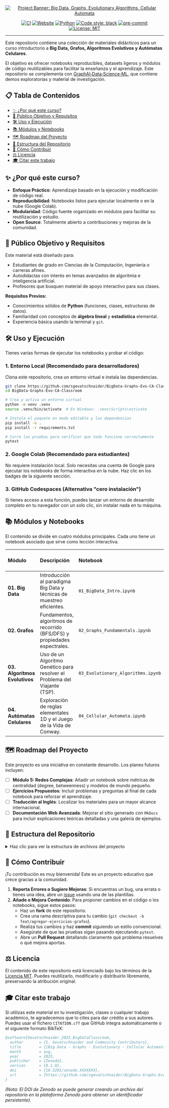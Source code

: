 <div align="center">
  <a href="https://sgevatschnaider.github.io/BigData-Graphs-Evo-CA-Classroom/">
    <img src="https://sgevatschnaider.github.io/BigData-Graphs-Evo-CA-Classroom/assets/banner.svg" alt="Project Banner: Big Data, Graphs, Evolutionary Algorithms, Cellular Automata">
  </a>
</div>

<p align="center">
  <a href="https://github.com/sgevatschnaider/BigData-Graphs-Evo-CA-Classroom/actions/workflows/tests.yml"><img alt="CI" src="https://github.com/sgevatschnaider/BigData-Graphs-Evo-CA-Classroom/actions/workflows/tests.yml/badge.svg?branch=main"></a>
  <a href="https://sgevatschnaider.github.io/BigData-Graphs-Evo-CA-Classroom/"><img alt="Website" src="https://img.shields.io/website?url=https%3A%2F%2Fsgevatschnaider.github.io%2FBigData-Graphs-Evo-CA-Classroom%2F"></a>
  <a href="https://www.python.org/"><img alt="Python" src="https://img.shields.io/badge/python-3.10 | 3.11-blue"></a>
  <a href="https://github.com/psf/black"><img alt="Code style: black" src="https://img.shields.io/badge/code%20style-black-000000.svg"></a>
  <a href="https://pre-commit.com/"><img alt="pre-commit" src="https://img.shields.io/badge/pre--commit-enabled-brightgreen?logo=pre-commit&logoColor=white"></a>
  <a href="LICENSE"><img alt="License: MIT" src="https://img.shields.io/badge/License-MIT-blue.svg"></a>
</p>

---

Este repositorio contiene una colección de materiales didácticos para un curso introductorio a **Big Data, Grafos, Algoritmos Evolutivos y Autómatas Celulares**.

El objetivo es ofrecer notebooks reproducibles, datasets ligeros y módulos de código reutilizables para facilitar la enseñanza y el aprendizaje. Este repositorio se complementa con [GraphAI‑Data‑Science‑ML](https://github.com/sgevatschnaider/GraphAI-Data-Science-ML), que contiene demos exploratorias y material de investigación.

## 📋 Tabla de Contenidos
*   [✨ ¿Por qué este curso?](#-por-qué-este-curso)
*   [🎯 Público Objetivo y Requisitos](#-público-objetivo-y-requisitos)
*   [🛠️ Uso y Ejecución](#️-uso-y-ejecución)
*   [📚 Módulos y Notebooks](#-módulos-y-notebooks)
*   [🗺️ Roadmap del Proyecto](#️-roadmap-del-proyecto)
*   [📂 Estructura del Repositorio](#-estructura-del-repositorio)
*   [🤝 Cómo Contribuir](#-cómo-contribuir)
*   [⚖️ Licencia](#️-licencia)
*   [🎓 Citar este trabajo](#-citar-este-trabajo)


## ✨ ¿Por qué este curso?
*   **Enfoque Práctico**: Aprendizaje basado en la ejecución y modificación de código real.
*   **Reproducibilidad**: Notebooks listos para ejecutar localmente o en la nube (Google Colab).
*   **Modularidad**: Código fuente organizado en módulos para facilitar su reutilización y estudio.
*   **Open Source**: Totalmente abierto a contribuciones y mejoras de la comunidad.

## 🎯 Público Objetivo y Requisitos

Este material está diseñado para:
*   Estudiantes de grado en Ciencias de la Computación, Ingeniería o carreras afines.
*   Autodidactas con interés en temas avanzados de algoritmia e inteligencia artificial.
*   Profesores que busquen material de apoyo interactivo para sus clases.

**Requisitos Previos:**
*   Conocimientos sólidos de **Python** (funciones, clases, estructuras de datos).
*   Familiaridad con conceptos de **álgebra lineal** y **estadística** elemental.
*   Experiencia básica usando la terminal y `git`.


## 🛠️ Uso y Ejecución

Tienes varias formas de ejecutar los notebooks y probar el código:

### 1. Entorno Local (Recomendado para desarrolladores)

Clona este repositorio, crea un entorno virtual e instala las dependencias.

```bash
git clone https://github.com/sgevatschnaider/BigData-Graphs-Evo-CA-Classroom.git
cd BigData-Graphs-Evo-CA-Classroom

# Crea y activa un entorno virtual
python -m venv .venv
source .venv/bin/activate  # En Windows: .venv\Scripts\activate

# Instala el paquete en modo editable y las dependencias
pip install -e .
pip install -r requirements.txt

# Corre las pruebas para verificar que todo funcione correctamente
pytest
```

### 2. Google Colab (Recomendado para estudiantes)
No requiere instalación local. Solo necesitas una cuenta de Google para ejecutar los notebooks de forma interactiva en la nube. Haz clic en los badges de la siguiente sección.

### 3. GitHub Codespaces (Alternativa "cero instalación")
Si tienes acceso a esta función, puedes lanzar un entorno de desarrollo completo en tu navegador con un solo clic, sin instalar nada en tu máquina.

## 📚 Módulos y Notebooks

El contenido se divide en cuatro módulos principales. Cada uno tiene un notebook asociado que sirve como lección interactiva.

| Módulo | Descripción | Notebook | Abrir en Colab |
| :--- | :--- | :--- | :--- |
| **01. Big Data** | Introducción al paradigma Big Data y técnicas de muestreo eficientes. | `01_BigData_Intro.ipynb` | [![Open In Colab](https://colab.research.google.com/assets/colab-badge.svg)](https://colab.research.google.com/github/sgevatschnaider/BigData-Graphs-Evo-CA-Classroom/blob/main/notebooks/01_BigData_Intro.ipynb) |
| **02. Grafos** | Fundamentos, algoritmos de recorrido (BFS/DFS) y propiedades espectrales. | `02_Graphs_Fundamentals.ipynb` | [![Open In Colab](https://colab.research.google.com/assets/colab-badge.svg)](https://colab.research.google.com/github/sgevatschnaider/BigData-Graphs-Evo-CA-Classroom/blob/main/notebooks/02_Graphs_Fundamentals.ipynb) |
| **03. Algoritmos Evolutivos** | Uso de un Algoritmo Genético para resolver el Problema del Viajante (TSP). | `03_Evolutionary_Algorithms.ipynb` | [![Open In Colab](https://colab.research.google.com/assets/colab-badge.svg)](https://colab.research.google.com/github/sgevatschnaider/BigData-Graphs-Evo-CA-Classroom/blob/main/notebooks/03_Evolutionary_Algorithms.ipynb) |
| **04. Autómatas Celulares**| Exploración de reglas elementales 1D y el Juego de la Vida de Conway. | `04_Cellular_Automata.ipynb`| [![Open In Colab](https://colab.research.google.com/assets/colab-badge.svg)](https://colab.research.google.com/github/sgevatschnaider/BigData-Graphs-Evo-CA-Classroom/blob/main/notebooks/04_Cellular_Automata.ipynb) |

## 🗺️ Roadmap del Proyecto
Este proyecto es una iniciativa en constante desarrollo. Los planes futuros incluyen:

- [ ] **Módulo 5: Redes Complejas**: Añadir un notebook sobre métricas de centralidad (degree, betweenness) y modelos de mundo pequeño.
- [ ] **Ejercicios Propuestos**: Incluir problemas y preguntas al final de cada notebook para reforzar el aprendizaje.
- [ ] **Traducción al Inglés**: Localizar los materiales para un mayor alcance internacional.
- [ ] **Documentación Web Avanzada**: Mejorar el sitio generado con `MkDocs` para incluir explicaciones teóricas detalladas y una galería de ejemplos.

## 📂 Estructura del Repositorio
<details>
<summary>Haz clic para ver la estructura de archivos del proyecto</summary>

```
BigData-Graphs-Evo-CA-Classroom/
├── README.md             # Esta descripción del proyecto
├── LICENSE               # Licencia de uso del código (MIT)
├── CITATION.cff          # Fichero para la cita académica del software
├── pyproject.toml        # Metadatos del paquete y configuración de herramientas
├── requirements.txt      # Dependencias básicas para el usuario final
├── .github/              # Workflows de CI/CD (tests, docs) y plantillas
├── docs/                 # Ficheros fuente para el sitio web (incluye assets)
├── src/classroom/        # Código fuente modular de la librería
├── notebooks/            # Lecciones interactivas en formato Jupyter
├── datasets/             # Conjuntos de datos ligeros para los ejemplos
└── tests/                # Pruebas unitarias y de integración
```
</details>

## 🤝 Cómo Contribuir

¡Tu contribución es muy bienvenida! Este es un proyecto educativo que crece gracias a la comunidad.

1.  **Reporta Errores o Sugiere Mejoras**: Si encuentras un bug, una errata o tienes una idea, abre un [issue](https://github.com/sgevatschnaider/BigData-Graphs-Evo-CA-Classroom/issues) usando una de las plantillas.
2.  **Añade o Mejora Contenido**: Para proponer cambios en el código o los notebooks, sigue estos pasos:
    *   Haz un **fork** de este repositorio.
    *   Crea una rama descriptiva para tu cambio (`git checkout -b feat/agregar-ejercicios-grafos`).
    *   Realiza tus cambios y haz **commit** siguiendo un estilo convencional.
    *   Asegúrate de que las pruebas sigan pasando ejecutando `pytest`.
    *   Abre un **Pull Request** detallando claramente qué problema resuelves o qué mejora aportas.


## ⚖️ Licencia

El contenido de este repositorio está licenciado bajo los términos de la [Licencia MIT](LICENSE). Puedes reutilizarlo, modificarlo y distribuirlo libremente, preservando la atribución original.

## 🎓 Citar este trabajo
Si utilizas este material en tu investigación, clases o cualquier trabajo académico, te agradecemos que lo cites para dar crédito a sus autores. Puedes usar el fichero `CITATION.cff` que GitHub integra automáticamente o el siguiente formato BibTeX:

```bibtex
@software{Gevatschnaider_2025_BigDataClassroom,
  author       = {S. Gevatschnaider and Community Contributors},
  title        = {{Big Data · Graphs · Evolutionary · Cellular Automata — Classroom: Interactive Educational Materials}},
  month        = aug,
  year         = 2025,
  publisher    = {Zenodo},
  version      = {0.1.0},
  doi          = {10.5281/zenodo.XXXXXXX},
  url          = {https://github.com/sgevatschnaider/BigData-Graphs-Evo-CA-Classroom}
}
```
*(Nota: El DOI de Zenodo se puede generar creando un archivo del repositorio en la plataforma Zenodo para obtener un identificador persistente).*
```

